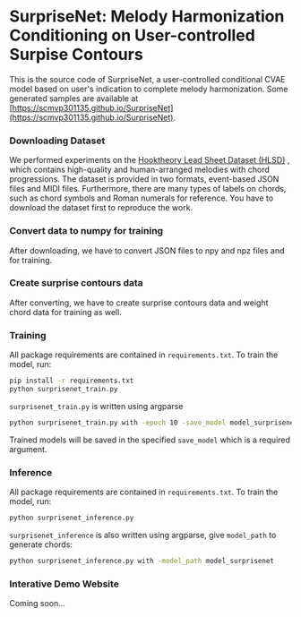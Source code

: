 # SurpriseNet: Melody Harmonization Conditioning on User-controlled Surpise Contours

This is the source code of SurpriseNet, a user-controlled conditional CVAE model based on user's indication to complete melody harmonization.
Some generated samples are available at [https://scmvp301135.github.io/SurpriseNet](https://scmvp301135.github.io/SurpriseNet).

### Downloading Dataset

We performed experiments on the [Hooktheory Lead Sheet Dataset (HLSD)](https://github.com/wayne391/lead-sheet-dataset) , which contains high-quality and human-arranged melodies with chord progressions. The dataset is provided in two formats, event-based JSON files and MIDI files. Furthermore, there are many types of labels on chords, such as chord symbols and Roman numerals for reference. You have to download the dataset first to reproduce the work.

### Convert data to numpy for training 

After downloading, we have to convert JSON files to npy and npz files and for training. 

### Create surprise contours data

After converting, we have to create surprise contours data and weight chord data for training as well.

### Training
All package requirements are contained in `requirements.txt`. To train the model, run:

```bash
pip install -r requirements.txt
python surprisenet_train.py
```

`surprisenet_train.py` is written using argparse

```bash
python surprisenet_train.py with -epoch 10 -save_model model_surprisenet
```

Trained models will be saved in the specified `save_model` which is a required argument.

### Inference

All package requirements are contained in `requirements.txt`. To train the model, run:

```bash
python surprisenet_inference.py
```

`surprisenet_inference` is also written using argparse, give `model_path` to generate chords:

```bash
python surprisenet_inference.py with -model_path model_surprisenet
```

### Interative Demo Website

Coming soon...






